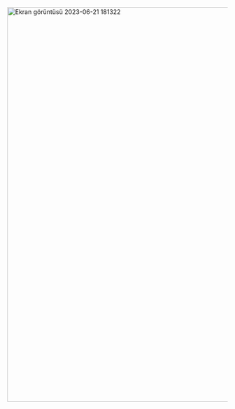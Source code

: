 <img width="900" alt="Ekran görüntüsü 2023-06-21 181322" src="https://github.com/Kaano1/LeetCode/assets/89842738/494981f5-96a8-4bc8-ad56-4b3673f8a5ff">
